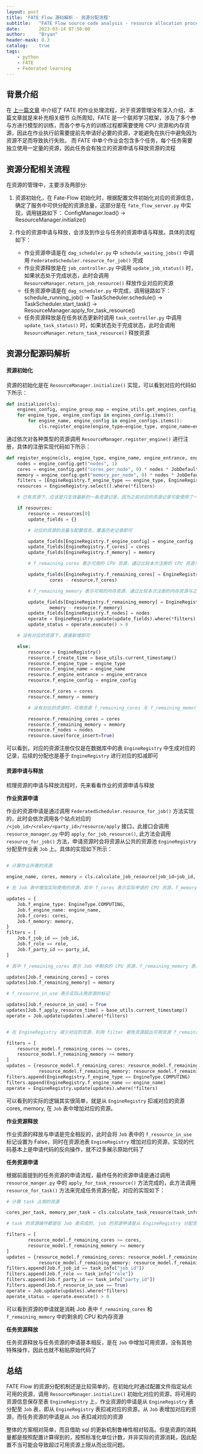 ```yaml
---
layout: post
title: 'FATE Flow 源码解析 - 资源分配流程'
subtitle:   "FATE Flow source code analysis - resource allocation process"
date:       2023-03-14 07:50:00
author:     "Bryan"
header-mask: 0.3
catalog:    true
tags:
    - python
    - FATE
    - Federated learning
---
```


## 背景介绍
在 [上一篇文章](https://hustyichi.github.io/2023/03/08/fate-flow-loop/) 中介绍了 FATE 的作业处理流程，对于资源管理没有深入介绍，本篇文章就是来补充相关细节
众所周知，FATE 是一个联邦学习框架，涉及了多个参与方进行模型的训练，而各个参与方的训练过程都需要使用 CPU 资源和内存资源，因此在作业执行前需要提前先申请好必要的资源，才能避免在执行中避免因为资源不足而导致执行失败。
而 FATE 中单个作业会包含多个任务，每个任务需要独立使用一定量的资源，因此任务会有独立的资源申请与释放资源的流程

## 资源分配相关流程
在资源的管理中，主要涉及两部分:
1. 资源初始化，在 Fate-Flow 初始化时，根据配置文件初始化对应的资源信息，确定了服务中可供分配的资源总量，这部分是在 `fate_flow_server.py` 中实现，调用链路如下： ConfigManager.load() -> ResourceManager.initialize()
2. 作业的资源申请与释放，会涉及到作业与任务的资源申请与释放。具体的流程如下：

    - 作业资源申请是在 `dag_scheduler.py` 中 `schedule_waiting_jobs()` 中调用 `FederatedScheduler.resource_for_job()` 完成
    - 作业资源释放是在 `job_controller.py` 中调用 `update_job_status()` 时，如果状态处于完成状态，此时会调用 `ResourceManager.return_job_resource()` 释放作业对应的资源
    - 任务资源申请是在 `dag_scheduler.py` 中完成，调用链路如下： schedule_running_job() ->  TaskScheduler.schedule() -> TaskScheduler.start_task() -> ResourceManager.apply_for_task_resource()
    - 任务资源释放是在任务状态更新时调用 `task_controller.py` 中调用 `update_task_status()` 时，如果状态处于完成状态，此时会调用 `ResourceManager.return_task_resource()` 释放资源


## 资源分配源码解析

#### 资源初始化
资源的初始化是在 `ResourceManager.initialize()` 实现，可以看到对应的代码如下所示：

```python
def initialize(cls):
    engines_config, engine_group_map = engine_utils.get_engines_config_from_conf(group_map=True)
    for engine_type, engine_configs in engines_config.items():
        for engine_name, engine_config in engine_configs.items():
            cls.register_engine(engine_type=engine_type, engine_name=engine_name, engine_entrance=engine_group_map[engine_type][engine_name], engine_config=engine_config)
```

通过依次对各种类型的资源调用 `ResourceManager.register_engine()` 进行注册，具体的注册实现代码如下所示：

```python
def register_engine(cls, engine_type, engine_name, engine_entrance, engine_config):
    nodes = engine_config.get("nodes", 1)
    cores = engine_config.get("cores_per_node", 0) * nodes * JobDefaultConfig.total_cores_overweight_percent
    memory = engine_config.get("memory_per_node", 0) * nodes * JobDefaultConfig.total_memory_overweight_percent
    filters = [EngineRegistry.f_engine_type == engine_type, EngineRegistry.f_engine_name == engine_name]
    resources = EngineRegistry.select().where(*filters)

    # 已有资源下，应该是只生效最新的一条资源记录，因为之前对应的资源记录可能使用了一部分，需要对应更新记录

    if resources:
        resource = resources[0]
        update_fields = {}

        # 对应的资源的总量与配置信息，覆盖历史记录即可

        update_fields[EngineRegistry.f_engine_config] = engine_config
        update_fields[EngineRegistry.f_cores] = cores
        update_fields[EngineRegistry.f_memory] = memory

        # f_remaining_cores 表示可用的 CPU 资源，通过比较本次注册的 CPU 资源与之前注册的 CPU 资源的差额，确定可用资源的数量

        update_fields[EngineRegistry.f_remaining_cores] = EngineRegistry.f_remaining_cores + (
                cores - resource.f_cores)

        # f_remaining_memory 表示可用的内存资源，通过比较本次注册的内存资源与之前注册的内存资源的差额，确定可用资源的数量

        update_fields[EngineRegistry.f_remaining_memory] = EngineRegistry.f_remaining_memory + (
                memory - resource.f_memory)
        update_fields[EngineRegistry.f_nodes] = nodes
        operate = EngineRegistry.update(update_fields).where(*filters)
        update_status = operate.execute() > 0

    # 没有对应的资源下，直接新增即可

    else:
        resource = EngineRegistry()
        resource.f_create_time = base_utils.current_timestamp()
        resource.f_engine_type = engine_type
        resource.f_engine_name = engine_name
        resource.f_engine_entrance = engine_entrance
        resource.f_engine_config = engine_config

        resource.f_cores = cores
        resource.f_memory = memory

        # 没有对应的资源时，可用资源 f_remaining_cores 与 f_remaining_memory 与总量 f_cores，f_memory 相等

        resource.f_remaining_cores = cores
        resource.f_remaining_memory = memory
        resource.f_nodes = nodes
        resource.save(force_insert=True)

```

可以看到，对应的资源注册仅仅是在数据库中的表 `EngineRegistry` 中生成对应的记录，后续的分配也是基于 `EngineRegistry` 进行对应的扣减即可

#### 资源申请与释放

梳理资源的申请与释放流程时，先来看看作业的资源申请与释放

**作业资源申请**

作业的资源申请是通过调用 `FederatedScheduler.resource_for_job()` 方法实现的，此时会依次调用各个站点对应的 `/<job_id>/<role>/<party_id>/resource/apply` 接口，此接口会调用 `resource_manager.py` 中的 `apply_for_job_resource()`, 此方法会调用 `resource_for_job()` 方法，申请资源时会将资源从公共的资源池 `EngineRegistry` 分配至作业表 `Job` 上。具体的实现如下所示：

```python

# 计算作业所需的资源

engine_name, cores, memory = cls.calculate_job_resource(job_id=job_id, role=role, party_id=party_id)

# 在 Job 表中增加实际使用的资源，其中 f_cores 表示实际申请的 CPU 资源，f_memory 表示实际申请的内存资源

updates = {
    Job.f_engine_type: EngineType.COMPUTING,
    Job.f_engine_name: engine_name,
    Job.f_cores: cores,
    Job.f_memory: memory,
}
filters = [
    Job.f_job_id == job_id,
    Job.f_role == role,
    Job.f_party_id == party_id,
]

# 其中 f_remaining_cores 表示 Job 中剩余的 CPU 资源，f_remaining_memory 表示 Job 中剩余的内存资源，后续 Task 就是从 Job 中申请资源

updates[Job.f_remaining_cores] = cores
updates[Job.f_remaining_memory] = memory

# f_resource_in_use 表示实际占用资源的标记

updates[Job.f_resource_in_use] = True
updates[Job.f_apply_resource_time] = base_utils.current_timestamp()
operate = Job.update(updates).where(*filters)


# 在 EngineRegistry 减少对应的资源，利用 filter 避免资源超出可用资源 f_remaining_cores，f_remaining_memory

filters = [
    resource_model.f_remaining_cores >= cores,
    resource_model.f_remaining_memory >= memory
]
updates = {resource_model.f_remaining_cores: resource_model.f_remaining_cores - cores,
            resource_model.f_remaining_memory: resource_model.f_remaining_memory - memory}
filters.append(EngineRegistry.f_engine_type == EngineType.COMPUTING)
filters.append(EngineRegistry.f_engine_name == engine_name)
operate = EngineRegistry.update(updates).where(*filters)

```

可以看到的实际的逻辑其实很简单，就是从 `EngineRegistry` 扣减对应的资源 cores, memory, 在 `Job` 表中增加对应的资源。

**作业资源释放**

作业资源的释放与申请是完全相反的，此时会将 `Job` 表中的 `f_resource_in_use` 标记设置为 False，同时在资源池表 `EngineRegistry` 增加对应的资源，实现的代码基本上是申请代码的反向操作，就不过多展示原始代码了

**任务资源申请**

根据前面提到的任务资源的申请流程，最终任务的资源申请是通过调用 `resource_manger.py` 中的 `apply_for_task_resource()` 方法完成的，此方法调用 `resource_for_task()` 方法来完成任务资源分配，对应的实现如下：

```python
# 计算 task 占用的资源

cores_per_task, memory_per_task = cls.calculate_task_resource(task_info=task_info)

# task 的资源操作都是在 Job 表完成的, job 的资源申请是从 EngineRegistry 分配至 Job 表，task 的资源使用时在对应的 job 上完成

filters = [
        resource_model.f_remaining_cores >= cores,
        resource_model.f_remaining_memory >= memory
]
updates = {resource_model.f_remaining_cores: resource_model.f_remaining_cores - cores,
            resource_model.f_remaining_memory: resource_model.f_remaining_memory - memory}
filters.append(Job.f_job_id == task_info["job_id"])
filters.append(Job.f_role == task_info["role"])
filters.append(Job.f_party_id == task_info["party_id"])
filters.append(Job.f_resource_in_use == True)
operate = Job.update(updates).where(*filters)
operate_status = operate.execute() > 0

```

可以看到资源的申请就是消耗 Job 表中 `f_remaining_cores` 和 `f_remaining_memory` 中的剩余的 CPU 和内存资源

**任务资源释放**

任务资源释放与任务资源的申请基本相反，是在 `Job` 中增加可用资源，没有其他特殊操作，因此也就不粘贴原始代码了


## 总结

FATE Flow 的资源分配机制还是比较简单的，在初始化时通过配置文件指定站点可用的资源，调用 `ResourceManager.initialize()` 初始化对应的资源，将可用的资源信息保存至表 `EngineRegistry` 上，作业资源的申请是从 `EngineRegistry` 表分配至 `Job` 表，即从 `EngineRegistry` 表扣减对应的资源，从 `Job` 表增加对应的资源，而任务资源的申请是从 `Job` 表扣减对应的资源

整体的方案相对简单，而且借助 sql 的更新机制鲁棒性相对较高。但是资源的消耗量都是按照配置计算得到的，按照标准化单位计数，并非实际的资源消耗，因此配置不当可能会导致超过可用资源上限从而出现问题。
